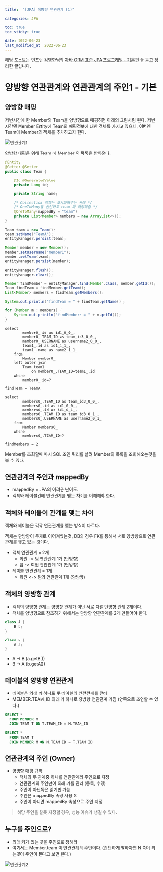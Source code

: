 ```yaml
---
title:  "[JPA] 양방향 연관관계 (1)"

categories: JPA

toc: true
toc_sticky: true

date: 2022-06-23
last_modified_at: 2022-06-23
---
```


해당 포스트는 인프런 김영한님의 [자바 ORM 표준 JPA 프로그래밍 - 기본편](https://www.inflearn.com/course/ORM-JPA-Basic/dashboard) 을 듣고 정리한 글입니다.

# 양방향 연관관계와 연관관계의 주인1 - 기본

## 양방향 매핑

저번시간에 한 Member와 Team을 양방향으로 매핑하면 아래의 그림처럼 된다. 저번시간엔 Member Entity에 Team의 매핑정보에 대한 객체를 가지고 있으니, 이번엔 Team에 Member의 객체를 추가하고자 한다.

![연관관계1]({{site.url}}/assets/image/2022/2022-06-23/jpa001.png)

양방향 매핑을 위해 Team 에 Member 의 목록을 받아온다.

```java
@Entity
@Getter @Setter
public class Team {

    @Id @GeneratedValue
    private Long id;

    private String name;

    /* Collection 객체는 초기화해주는 관례 */
    /* OneToMany를 선언하고 team 과 매핑해줌 */
    @OneToMany(mappedBy = "team")
    private List<Member> members = new ArrayList<>();
}
```

```java
Team team = new Team();
team.setName("TeamA");
entityManager.persist(team);

Member member = new Member();
member.setUsername("member1");
member.setTeam(team);
entityManager.persist(member);

entityManager.flush();
entityManager.clear();

Member findMember = entityManager.find(Member.class, member.getId());
Team findTeam = findMember.getTeam();
List<Member> members = findTeam.getMembers();

System.out.println("findTeam = " + findTeam.getName());

for (Member m : members) {
    System.out.println("findMembers = " + m.getId());
}
```

```shell
select
        member0_.id as id1_0_0_,
        member0_.TEAM_ID as team_id3_0_0_,
        member0_.USERNAME as username2_0_0_,
        team1_.id as id1_1_1_,
        team1_.name as name2_1_1_ 
    from
        Member member0_ 
    left outer join
        Team team1_ 
            on member0_.TEAM_ID=team1_.id 
    where
        member0_.id=?
        
findTeam = TeamA

select
        members0_.TEAM_ID as team_id3_0_0_,
        members0_.id as id1_0_0_,
        members0_.id as id1_0_1_,
        members0_.TEAM_ID as team_id3_0_1_,
        members0_.USERNAME as username2_0_1_ 
    from
        Member members0_ 
    where
        members0_.TEAM_ID=?

findMembers = 2
```

Member를 조회할때 따시 SQL 조인 쿼리를 날려 Member의 목록을 조회해오는것을 볼 수 있다.

## 연관관계의 주인과 mappedBy

- mappedBy = JPA의 어려운 난이도.
- 객체와 테이블간에 연관관계를 맺는 차이를 이해해야 한다.

## 객체와 테이블이 관계를 맺는 차이

객체와 테이블은 각각 연관관계를 맺는 방식이 다르다.

객체는 단방향이 두개로 이어져있는것, DB의 경우 FK를 통해서 서로 양방향으로 연관관계를 맺고 있는 것이다.

- 객체 연관관계 = 2개
  - 회원 -> 팀 연관관계 1개 (단방향)
  - 팀 -> 회원 연관관계 1개 (단방향)
- 테이블 연관관계 = 1개
  - 회원 <-> 팀의 연관관계 1개 (양방향)

## 객체의 양방향 관계

- 객체의 양방향 관계는 양방향 관계가 아닌 서로 다른 단방향 관계 2개이다.
- 객체를 양방향으로 참조하기 위해서는 단방향 연관관계를 2개 만들어야 한다.

```java
class A {
    B b;
}

class B {
    A a;
}
```

- A -> B (a.getB())
- B -> A (b.getA())

## 테이블의 양방향 연관관계

- 테이블은 외래 키 하나로 두 테이블의 연관관계를 관리
- MEMBER.TEAM_ID 외래 키 하나로 양방향 연관관계 가짐 (양쪽으로 조인할 수 있다.)

```sql
SELECT * 
  FROM MEMBER M
  JOIN TEAM T ON T.TEAM_ID = M.TEAM_ID

SELECT *
  FROM TEAM T
  JOIN MEMBER M ON M.TEAM_ID = T.TEAM_ID
```

## 연관관계의 주인 (Owner)

- 양방향 매핑 규칙
  - 객체의 두 관계중 하나를 연관관계의 주인으로 지정
  - 연관관계의 주인만이 외래 키를 관리 (등록, 수정)
  - 주인이 아닌쪽은 읽기만 가능
  - 주인은 mappedBy 속성 사용 X
  - 주인이 아니면 mappedBy 속성으로 주인 지정

>  해당 주인을 잘못 지정할 경우, 성능 이슈가 생길 수 있다. 

## 누구를 주인으로?

- 외래 키가 있는 곳을 주인으로 정해라
- 여기서는 Member.team 이 연관관계의 주인이다. (간단하게 말하자면 N 쪽이 되는곳이 주인이 된다고 보면 된다.)

![연관관계2]({{site.url}}/assets/image/2022/2022-06-23/jpa002.png)
